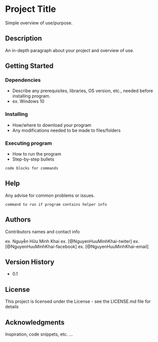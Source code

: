 # Project Title

Simple overview of use/purpose.

## Description

An in-depth paragraph about your project and overview of use.

## Getting Started

### Dependencies

* Describe any prerequisites, libraries, OS version, etc., needed before installing program.
* ex. Windows 10

### Installing

* How/where to download your program
* Any modifications needed to be made to files/folders

### Executing program

* How to run the program
* Step-by-step bullets
```
code blocks for commands
```

## Help

Any advise for common problems or issues.
```
command to run if program contains helper info
```

## Authors

Contributors names and contact info

ex. Nguyễn Hữu Minh Khai
ex. [@NguyenHuuMinhKhai-twiter]
ex. [@NguyenHuuMinhKhai-facebook]
ex. [@NguyenHuuMinhKhai-email]

## Version History

* 0.1

## License

This project is licensed under the License - see the LICENSE.md file for details

## Acknowledgments

Inspiration, code snippets, etc.
...
